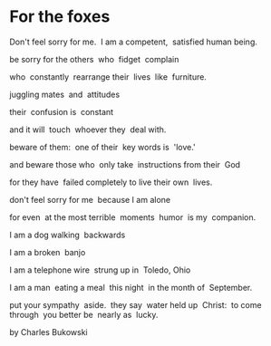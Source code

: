 # For the foxes

Don't feel sorry for me. 
I am a competent, 
satisfied human being. 

be sorry for the others 
who 
fidget 
complain 

who 
constantly 
rearrange their 
lives 
like 
furniture. 

juggling mates 
and 
attitudes 

their 
confusion is 
constant 

and it will 
touch 
whoever they 
deal with. 

beware of them: 
one of their 
key words is 
'love.' 

and beware those who 
only take 
instructions from their 
God 

for they have 
failed completely to live their own 
lives. 

don't feel sorry for me 
because I am alone 

for even 
at the most terrible 
moments 
humor 
is my 
companion. 

I am a dog walking 
backwards 

I am a broken 
banjo 

I am a telephone wire 
strung up in 
Toledo, Ohio 

I am a man 
eating a meal 
this night 
in the month of 
September. 

put your sympathy 
aside. 
they say 
water held up 
Christ: 
to come 
through 
you better be 
nearly as 
lucky.

by Charles Bukowski
